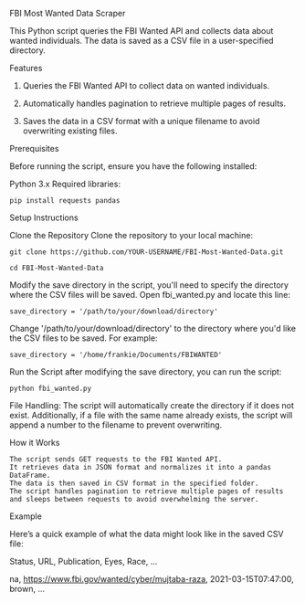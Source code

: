 FBI Most Wanted Data Scraper

This Python script queries the FBI Wanted API and collects data about wanted individuals. The data is saved as a CSV file in a user-specified directory.

Features

1. Queries the FBI Wanted API to collect data on wanted individuals.

2. Automatically handles pagination to retrieve multiple pages of results.

3. Saves the data in a CSV format with a unique filename to avoid overwriting existing files.

Prerequisites

Before running the script, ensure you have the following installed:

Python 3.x
Required libraries:

    pip install requests pandas

Setup Instructions

Clone the Repository Clone the repository to your local machine:

    git clone https://github.com/YOUR-USERNAME/FBI-Most-Wanted-Data.git
    
    cd FBI-Most-Wanted-Data

Modify the save directory in the script, you'll need to specify the directory where the CSV files will be saved. Open fbi_wanted.py and locate this line:

    save_directory = '/path/to/your/download/directory'

Change '/path/to/your/download/directory' to the directory where you'd like the CSV files to be saved. For example:

    save_directory = '/home/frankie/Documents/FBIWANTED'

Run the Script after modifying the save directory, you can run the script:

    python fbi_wanted.py

File Handling:
The script will automatically create the directory if it does not exist. Additionally, if a file with the same name already exists, the script will append a number to the filename to prevent overwriting.

How it Works

    The script sends GET requests to the FBI Wanted API.
    It retrieves data in JSON format and normalizes it into a pandas DataFrame.
    The data is then saved in CSV format in the specified folder.
    The script handles pagination to retrieve multiple pages of results and sleeps between requests to avoid overwhelming the server.

Example

Here’s a quick example of what the data might look like in the saved CSV file:

Status, URL, Publication, Eyes, Race, ...

na, https://www.fbi.gov/wanted/cyber/mujtaba-raza, 2021-03-15T07:47:00, brown, ...

